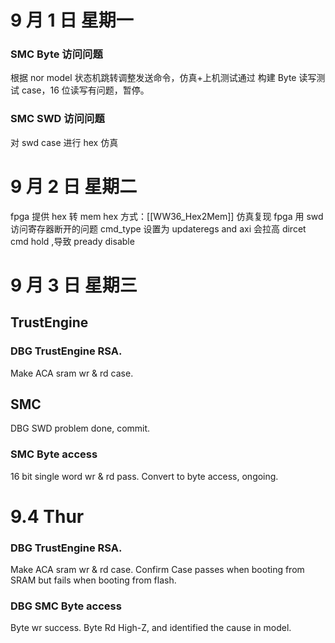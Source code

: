 # 9 月 1 日 星期一

### SMC Byte 访问问题

根据 nor model 状态机跳转调整发送命令，仿真+上机测试通过
构建 Byte 读写测试 case，16 位读写有问题，暂停。

### SMC SWD 访问问题

对 swd case 进行 hex 仿真

# 9 月 2 日 星期二

fpga 提供 hex 转 mem hex 方式：[[WW36_Hex2Mem]]
仿真复现 fpga 用 swd 访问寄存器断开的问题
cmd_type 设置为 updateregs and axi 会拉高 dircet cmd hold ,导致 pready disable

# 9 月 3 日 星期三

## TrustEngine

### DBG TrustEngine RSA.

Make ACA sram wr & rd case.

## SMC

DBG SWD problem done, commit.

### SMC Byte access

16 bit single word wr & rd pass.
Convert to byte access, ongoing.

# 9.4 Thur

### DBG TrustEngine RSA.

Make ACA sram wr & rd case.
Confirm Case passes when booting from SRAM but fails when booting from flash.

### DBG SMC Byte access

Byte wr success.
Byte Rd High-Z, and identified the cause in model.
